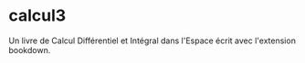# calcul3
Un livre de Calcul Différentiel et Intégral dans l'Espace écrit avec l'extension bookdown.

